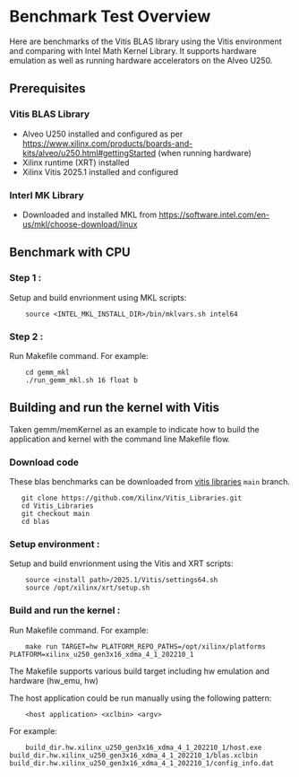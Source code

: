# Benchmark Test Overview

Here are benchmarks of the Vitis BLAS library using the Vitis environment and comparing with Intel Math Kernel Library. It supports hardware emulation as well as running hardware accelerators on the Alveo U250.

## Prerequisites

### Vitis BLAS Library
- Alveo U250 installed and configured as per https://www.xilinx.com/products/boards-and-kits/alveo/u250.html#gettingStarted (when running hardware)
- Xilinx runtime (XRT) installed
- Xilinx Vitis 2025.1 installed and configured

### Interl MK Library
- Downloaded and installed MKL from https://software.intel.com/en-us/mkl/choose-download/linux 

## Benchmark with CPU

### Step 1 :

Setup and build envrionment using MKL scripts:

```
    source <INTEL_MKL_INSTALL_DIR>/bin/mklvars.sh intel64
```

### Step 2 :
 
Run Makefile command. For example:

```
    cd gemm_mkl
    ./run_gemm_mkl.sh 16 float b
```

## Building and run the kernel with Vitis

Taken gemm/memKernel as an example to indicate how to build the application and kernel with the command line Makefile flow.

### Download code

These blas benchmarks can be downloaded from [vitis libraries](https://github.com/Xilinx/Vitis_Libraries.git) ``main`` branch.

```
   git clone https://github.com/Xilinx/Vitis_Libraries.git
   cd Vitis_Libraries
   git checkout main
   cd blas
```

### Setup environment :

Setup and build envrionment using the Vitis and XRT scripts:

```
    source <install path>/2025.1/Vitis/settings64.sh
    source /opt/xilinx/xrt/setup.sh
```

### Build and run the kernel :

Run Makefile command. For example:

```
    make run TARGET=hw PLATFORM_REPO_PATHS=/opt/xilinx/platforms PLATFORM=xilinx_u250_gen3x16_xdma_4_1_202210_1
```

The Makefile supports various build target including hw emulation and hardware (hw_emu, hw)

The host application could be run manually using the following pattern:

```
    <host application> <xclbin> <argv>
```

For example:

```
    build_dir.hw.xilinx_u250_gen3x16_xdma_4_1_202210_1/host.exe build_dir.hw.xilinx_u250_gen3x16_xdma_4_1_202210_1/blas.xclbin build_dir.hw.xilinx_u250_gen3x16_xdma_4_1_202210_1/config_info.dat
```
